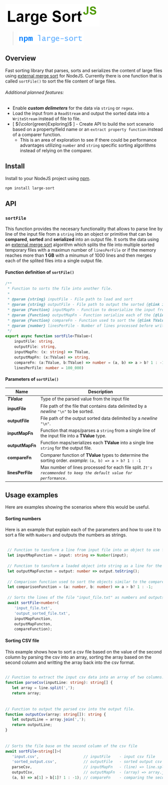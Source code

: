 
![Large Sort JS](img/large_sort_js.png)

> [![npm large-sort](img/npm_large-sort.png)](https://www.npmjs.com/package/large-sort)

## Overview

Fast sorting library that parses, sorts and serializes the content of large files using [external merge sort](https://en.wikipedia.org/wiki/) for NodeJS. Currently there is one function that is called `sortFile()` to sort the file content of large files.
###### Additional planned features:
- Enable ***custom delimeters*** for the data via `string` or `regex`.
- Load the input from a `ReadStream` and output the sorted data into a `WriteStream` instead of file to file.
- [ ${\color{green}Exploring}$ ] - Create API to build the sort scenario based on a property/field name or an `extract property function` instead of a comparer function.
  - This is an area of exploration to see if there could be performance advantages utilizing `number` and `string` specific sorting algorithms instead of relying on the comparer.

## Install

Install to your NodeJS project using [npm](https://npmjs.org).
```bash
npm install large-sort
```

## API
### `sortFile`

This function provides the necesary functionality that allows to parse line by line of the input file from a `string` into an object or primitive that can be **compared**, **sorted** and **serialized** into an output file. It sorts the data using an [external merge sort](https://en.wikipedia.org/wiki/) algorithm which splits the file into multiple sorted temporary files with a maximun number of `linesPerFile` or if the memory reaches more than <b>1 GB</b> with a minumun of 1000 lines and then merges each of the splited files into a single output file.


#### Function definition of `sortFile()`

```typescript
/**
 * Function to sorts the file into another file.
 * 
 * @param {string} inputFile - File path to load and sort
 * @param {string} outputFile - File path to output the sorted {@link inputFile}
 * @param {Function} inputMapFn - Function to deserialize the input from each file line.
 * @param {Function} outputMapFn - Function serialize each of the {@link TValue} to a string.
 * @param {Function} compareFn - Function used to sort the {@link TValue} for each of the files.
 * @param {number} linesPerFile - Number of lines processed before writting a split file.
 */
export async function sortFile<TValue>(
    inputFile: string,
    outputFile: string,
    inputMapFn: (x: string) => TValue,
    outputMapFn: (x:TValue) => string,
    compareFn: (a:TValue, b:TValue) => number = (a, b) => a > b? 1 : -1,
    linesPerFile: number = 100_000)
```

#### Parameters of `sortFile()`

|Name               | Description|
|         -         |   -   |
|***TValue***       | Type of the parsed value from the input file|
|__inputFile__      | File path of the file that contains data delimited by a _newline_ `"\n"` to be sorted.|
|__outputFile__     | File path of the output sorted data delimited by a _newline_ `"\n"`.|
|__inputMapFn__     | Function that maps/parses a `string` from a single line of the input file into a **TValue** type.|
|__outputMapFn__    | Function maps/serializes each **TValue** into a single line `string` for the output file.|
|__compareFn__      | Comparer function of **TValue** types to determine the sorting order. _example_: `(a, b) => a > b? 1 : -1`|
|__linesPerFile__   | Max number of lines processed for each file split. _`It's recommended to keep the default value for performance.`_|


## Usage examples
Here are examples showing the scenarios where this would be useful.

#### Sorting numbers
Here is an example that explain each of the parameters and how to use it to sort a file with `Numbers` and outputs the numbers as strings.

```typescript

 // Function to tansform a line from input file into an object to use for comparison
 let inputMapFunction = input: string => Number(input);

 // Function to tansform a loaded object into string as a line for the output file
 let outputMapFuncton = output: number => output.toString();

 // Comparison function used to sort the objects similar to the compare function for {@link Array.sort}`
 let comparisonFunction = (a: number, b: number) => a > b? 1 : -1;

 // Sorts the lines of the file "input_file.txt" as numbers and outputs it to the "out_sorted_file.txt" file
 await sortFile<number>(
    'input_file.txt',
    'output_sorted_file.txt',
    inputMapFunction,
    outputMapFuncton,
    compareFunction);

 ```


 #### Sorting CSV file
 This example shows how to sort a csv file based on the value of the second column by parsing the csv into an array, sorting the array based on the second column and writting the array back into the csv format.

 ```typescript

 // Function to extract the input csv data into an array of two columns.
function parseCsv(inputLine: string): string[] {
    let array = line.split(',');
    return array;


// Function to output the parsed csv into the output file.
function outputCsv(array: string[]): string {
    let outputLine = array.join(',');
    return outputLine;
}


// Sorts the file base on the second column of the csv file
await sortFile<string[]>(
    'input.csv',                    // inputFile    - input csv file
    'sorted_output.csv',            // outputFile   - sorted output csv file
    parseCsv,                       // inputMapFn   - (line) => line.split(','),  
    outputCsv,                      // outputMapFn  - (array) => array.join(',')
    (a, b) => a[1] > b[1]? 1 : -1); // compareFn    - comparing the second column for sorting.

 ```
